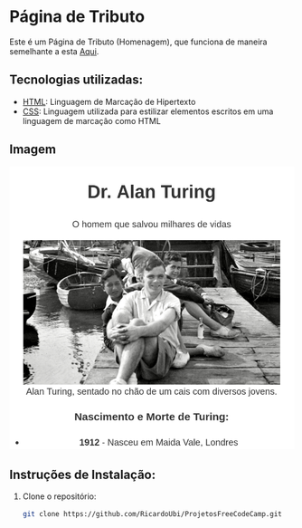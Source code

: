 # Página de Tributo

Este é um Página de Tributo (Homenagem), que funciona de maneira semelhante a esta [Aqui](https://tribute-page.freecodecamp.rocks/).


## Tecnologias utilizadas:

- [HTML](https://pt.wikipedia.org/wiki/HTML):  Linguagem de Marcação de Hipertexto
- [CSS](https://pt.wikipedia.org/wiki/Cascading_Style_Sheets): Linguagem utilizada para estilizar elementos escritos em uma linguagem de marcação como HTML
  

## Imagem

![Captura de Tela do Meu Projeto](image/Tributo.png)

## Instruções de Instalação:
1. Clone o repositório:
   ```bash
   git clone https://github.com/RicardoUbi/ProjetosFreeCodeCamp.git
